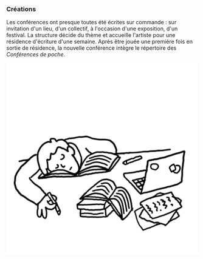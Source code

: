 ### Créations

Les conférences ont presque toutes été écrites sur commande : sur invitation d'un lieu, d'un collectif, à l'occasion d'une exposition, d'un festival. La structure décide du thème et accueille l'artiste pour une résidence d'écriture d'une semaine. Après être jouée une première fois en sortie de résidence, la nouvelle conférence intègre le répertoire des *Conférences de poche*.

![Résidence](img/illu-dossier/residence.png)
